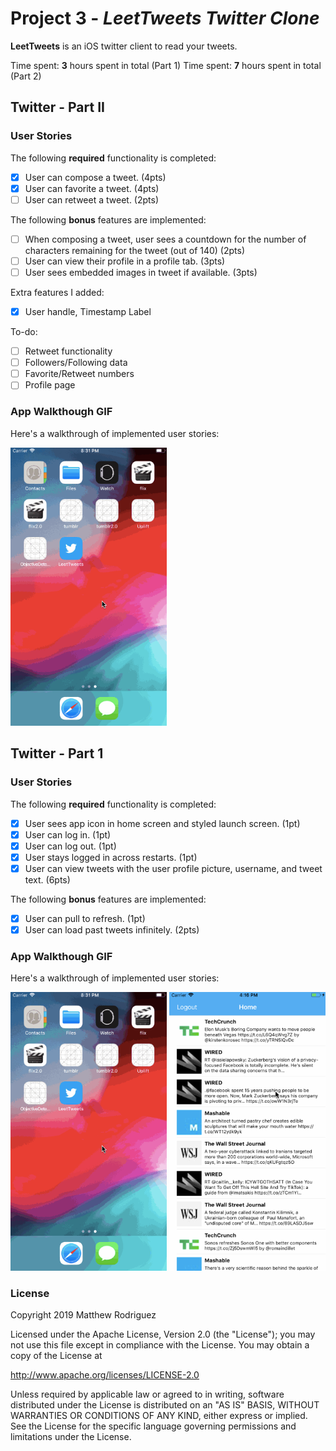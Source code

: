 # Project 3 - *LeetTweets Twitter Clone*

**LeetTweets** is an iOS twitter client to read your tweets.

Time spent: **3** hours spent in total (Part 1)
Time spent: **7** hours spent in total (Part 2)

## Twitter - Part II

### User Stories

The following **required** functionality is completed:

- [x] User can compose a tweet. (4pts)
- [x] User can favorite a tweet. (4pts)
- [ ] User can retweet a tweet. (2pts)

The following **bonus** features are implemented:

- [ ] When composing a tweet, user sees a countdown for the number of characters remaining for the tweet (out of 140) (2pts)
- [ ] User can view their profile in a profile tab. (3pts)
- [ ] User sees embedded images in tweet if available. (3pts)

Extra features I added:
-[x] User handle, Timestamp Label

To-do:
- [ ] Retweet functionality
- [ ] Followers/Following data
- [ ] Favorite/Retweet numbers
- [ ] Profile page

### App Walkthough GIF

Here's a walkthrough of implemented user stories:

<img src="leetTweets.gif" width=250 title='Video Walkthrough' alt='Video Walkthrough' /><br />

## Twitter - Part 1

### User Stories

The following **required** functionality is completed:

- [x] User sees app icon in home screen and styled launch screen. (1pt)
- [x] User can log in. (1pt)
- [x] User can log out. (1pt)
- [x] User stays logged in across restarts. (1pt)
- [x] User can view tweets with the user profile picture, username, and tweet text. (6pts)

The following **bonus** features are implemented:

- [x] User can pull to refresh. (1pt)
- [x] User can load past tweets infinitely. (2pts)

### App Walkthough GIF

Here's a walkthrough of implemented user stories:

<img src="leetTweets.gif" width=250 title='Video Walkthrough' alt='Video Walkthrough' /> <img src="leetTweets2.gif" width=250 title='Video Walkthrough' alt='Video Walkthrough' /><br />

### License

Copyright 2019 Matthew Rodriguez

Licensed under the Apache License, Version 2.0 (the "License");
you may not use this file except in compliance with the License.
You may obtain a copy of the License at

http://www.apache.org/licenses/LICENSE-2.0

Unless required by applicable law or agreed to in writing, software
distributed under the License is distributed on an "AS IS" BASIS,
WITHOUT WARRANTIES OR CONDITIONS OF ANY KIND, either express or implied.
See the License for the specific language governing permissions and
limitations under the License.
